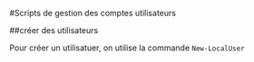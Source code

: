 #Scripts de gestion des comptes utilisateurs

##créer des utilisateurs

Pour créer un utilisatuer, on utilise la commande ```New-LocalUser```
